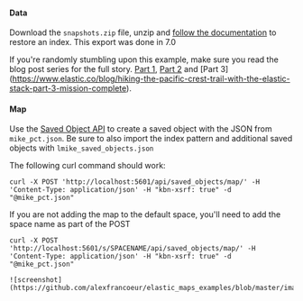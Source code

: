 #### Data

Download the `snapshots.zip` file, unzip and [follow the documentation](https://www.elastic.co/guide/en/elasticsearch/reference/current/modules-snapshots.html) to restore an index. This export was done in 7.0

If you're randomly stumbling upon this example, make sure you read the blog post series for the full story. [Part 1](https://www.elastic.co/blog/hiking-the-pacific-crest-trail-with-the-elastic-stack), [Part 2](https://www.elastic.co/blog/hiking-the-pacific-crest-trail-with-the-elastic-stack-part-2-hitting-1000) and [Part 3] (https://www.elastic.co/blog/hiking-the-pacific-crest-trail-with-the-elastic-stack-part-3-mission-complete).

#### Map
Use the [Saved Object API](https://www.elastic.co/guide/en/kibana/current/saved-objects-api-create.html) to create a saved object with the JSON from `mike_pct.json`. Be sure to also import the index pattern and additional saved objects with `lmike_saved_objects.json`

The following curl command should work:

```curl
curl -X POST 'http://localhost:5601/api/saved_objects/map/' -H 'Content-Type: application/json' -H "kbn-xsrf: true" -d "@mike_pct.json"
```
If you are not adding the map to the default space, you'll need to add the space name as part of the POST

```curl
curl -X POST 'http://localhost:5601/s/SPACENAME/api/saved_objects/map/' -H 'Content-Type: application/json' -H "kbn-xsrf: true" -d "@mike_pct.json"

![screenshot](https://github.com/alexfrancoeur/elastic_maps_examples/blob/master/images/mike_pct.png)
